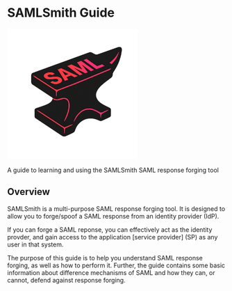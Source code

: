 # SAMLSmith Guide

<img src="images/SAMLSmith Logo Dark.png" alt="SAMLSmith logo" width="300" height="300">

A guide to learning and using the SAMLSmith SAML response forging tool

## Overview

SAMLSmith is a multi-purpose SAML response forging tool. It is designed to allow you to forge/spoof a SAML response from an identity provider (IdP).

If you can forge a SAML reponse, you can effectively act as the identity provder, and gain access to the application [service provider] (SP) as any user in that system.

The purpose of this guide is to help you understand SAML response forging, as well as how to perform it. Further, the guide contains some basic information about difference mechanisms of SAML and how they can, or cannot, defend against response forging.
